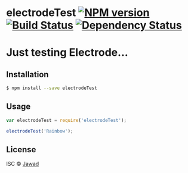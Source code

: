 # electrodeTest [![NPM version][npm-image]][npm-url] [![Build Status][travis-image]][travis-url] [![Dependency Status][daviddm-image]][daviddm-url]
> 

# Just testing Electrode...

## Installation

```sh
$ npm install --save electrodeTest
```

## Usage

```js
var electrodeTest = require('electrodeTest');

electrodeTest('Rainbow');
```
## License

ISC © [Jawad]()


[npm-image]: https://badge.fury.io/js/electrodeTest.svg
[npm-url]: https://npmjs.org/package/electrodeTest
[travis-image]: https://travis-ci.org/Jawadban/electrodeTest.svg?branch=master
[travis-url]: https://travis-ci.org/Jawadban/electrodeTest
[daviddm-image]: https://david-dm.org/Jawadban/electrodeTest.svg?theme=shields.io
[daviddm-url]: https://david-dm.org/Jawadban/electrodeTest

